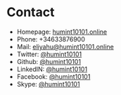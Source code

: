 # Contact
* Homepage: [humint10101.online](http://humint10101.online)
* Phone: +34633876900
* Mail: [eliyahu@humint10101.online](mailto:eliyahu@humint10101.online)
* Twitter: [@humint10101](https://twitter.com/humint10101)
* Github:  [@humint10101](https://github.com/humint10101)
* LinkedIN: [@humint10101](https://www.linkedin.com/in/humint10101/)
* Facebook: [@humint10101](https://www.facebook.com/profile.php?id=100016845693718)
* Skype: [@humint10101](https://join.skype.com/invite/cpNfLATNDSoq)

